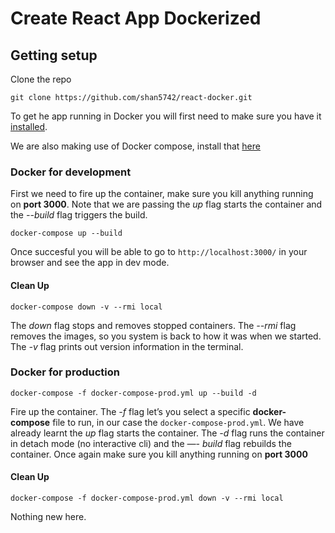 # Create React App Dockerized

## Getting setup

Clone the repo

```
git clone https://github.com/shan5742/react-docker.git
```

To get he app running in Docker you will first need to make sure you have it [installed](https://docs.docker.com/install/).

We are also making use of Docker compose, install that [here](https://docs.docker.com/compose/install/)

### Docker for development

First we need to fire up the container, make sure you kill anything running on **port 3000**. Note that we are passing the _up_ flag starts the container and the _--build_ flag triggers the build.

```
docker-compose up --build
```

Once succesful you will be able to go to `http://localhost:3000/` in your browser and see the app in dev mode.

#### Clean Up

```
docker-compose down -v --rmi local
```

The _down_ flag stops and removes stopped containers. The _--rmi_ flag removes the images, so you system is back to how it was when we started. The _-v_ flag prints out version information in the terminal.

### Docker for production

```
docker-compose -f docker-compose-prod.yml up --build -d
```

Fire up the container. The _-f_ flag let’s you select a specific **docker-compose** file to run, in our case the `docker-compose-prod.yml`. We have already learnt the _up_ flag starts the container. The _-d_ flag runs the container in detach mode (no interactive cli) and the _—- build_ flag rebuilds the container. Once again make sure you kill anything running on **port 3000**

#### Clean Up

```
docker-compose -f docker-compose-prod.yml down -v --rmi local
```

Nothing new here.
